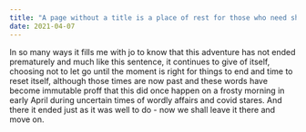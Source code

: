 ```yaml
---
title: "A page without a title is a place of rest for those who need shelter from the rain of words upon our minds"
date: 2021-04-07
---
```


In so many ways it fills me with jo to know that this adventure has not ended prematurely and much like this sentence, it continues to give of itself, choosing not to let go until the moment is right for things to end and time to reset itself, although those times are now past and these words have become immutable proff that this did once happen on a frosty morning in early April during uncertain times of wordly affairs and covid stares. And there it ended just as it was well to do - now we shall leave it there and move on.
